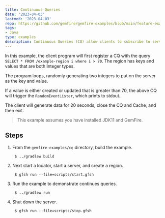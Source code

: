 ```yaml
---
title: Continuous Queries
date: '2023-04-03'
lastmod: '2023-04-03'
repo: https://github.com/gemfire/gemfire-examples/blob/main/feature-examples/cq
tags:
- Java
type: examples
description: Continuous Queries (CQ) allow clients to subscribe to server-side VMware GemFire events using a SQL-like query. When a client registers a CQ, the client will receive all events that modify the query results.
---
```


In this example, the client program will first register a CQ with the query
`SELECT * FROM /example-region i where i > 70`. The region has keys and values that are both Integer types.

The program loops, randomly generating two integers to put on the server as the key and value.

If a value is either created or updated that is greater than 70, the above CQ will trigger the `RandomEventLister`,
which prints to stdout.

The client will generate data for 20 seconds, close the CQ and Cache, and then exit.

> This example assumes you have installed JDK11 and GemFire.

## Steps

1. From the `gemfire-examples/cq` directory, build the example.

        $ ../gradlew build

2. Next start a locator, start a server, and create a region.

        $ gfsh run --file=scripts/start.gfsh

3. Run the example to demonstrate continues queries.

        $ ../gradlew run

4. Shut down the server.

        $ gfsh run --file=scripts/stop.gfsh